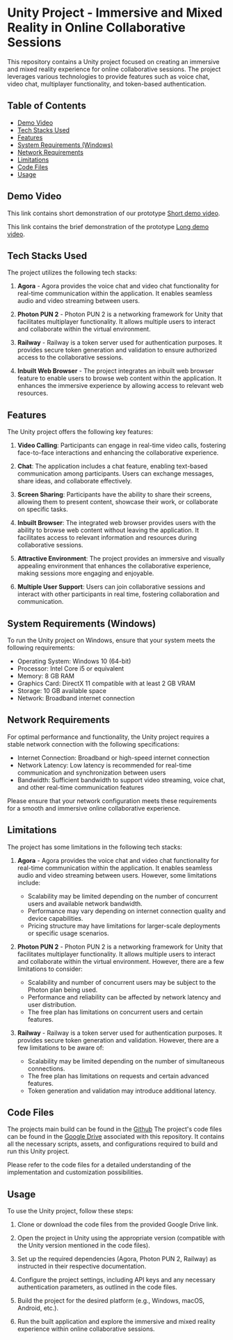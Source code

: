 # Unity Project - Immersive and Mixed Reality in Online Collaborative Sessions

This repository contains a Unity project focused on creating an immersive and mixed reality experience for online collaborative sessions. The project leverages various technologies to provide features such as voice chat, video chat, multiplayer functionality, and token-based authentication.

## Table of Contents
- [Demo Video](#demo-video)
- [Tech Stacks Used](#tech-stacks-used)
- [Features](#features)
- [System Requirements (Windows)](#system-requirements-windows)
- [Network Requirements](#network-requirements)
- [Limitations](#limitations)
- [Code Files](#code-files)
- [Usage](#usage)


## Demo Video

This link contains short demonstration of our prototype [Short demo video](https://drive.google.com/file/d/1mzu19lN2nrXaSq8UAKcHZURW4YxfEwX-/view?usp=drivesdk).

This link contains the brief demonstration of the prototype [Long demo video](https://drive.google.com/file/d/1n2oVB8LoPnpG-xfziWYShRfTiyS56QbY/view?usp=drivesdk).

## Tech Stacks Used

The project utilizes the following tech stacks:

1. **Agora** - Agora provides the voice chat and video chat functionality for real-time communication within the application. It enables seamless audio and video streaming between users.

2. **Photon PUN 2** - Photon PUN 2 is a networking framework for Unity that facilitates multiplayer functionality. It allows multiple users to interact and collaborate within the virtual environment.

3. **Railway** - Railway is a token server used for authentication purposes. It provides secure token generation and validation to ensure authorized access to the collaborative sessions.

4. **Inbuilt Web Browser** - The project integrates an inbuilt web browser feature to enable users to browse web content within the application. It enhances the immersive experience by allowing access to relevant web resources.


## Features

The Unity project offers the following key features:

1. **Video Calling**: Participants can engage in real-time video calls, fostering face-to-face interactions and enhancing the collaborative experience.

2. **Chat**: The application includes a chat feature, enabling text-based communication among participants. Users can exchange messages, share ideas, and collaborate effectively.

3. **Screen Sharing**: Participants have the ability to share their screens, allowing them to present content, showcase their work, or collaborate on specific tasks.

4. **Inbuilt Browser**: The integrated web browser provides users with the ability to browse web content without leaving the application. It facilitates access to relevant information and resources during collaborative sessions.

5. **Attractive Environment**: The project provides an immersive and visually appealing environment that enhances the collaborative experience, making sessions more engaging and enjoyable.

6. **Multiple User Support**: Users can join collaborative sessions and interact with other participants in real time, fostering collaboration and communication.


## System Requirements (Windows)

To run the Unity project on Windows, ensure that your system meets the following requirements:

- Operating System: Windows 10 (64-bit)
- Processor: Intel Core i5 or equivalent
- Memory: 8 GB RAM
- Graphics Card: DirectX 11 compatible with at least 2 GB VRAM
- Storage: 10 GB available space
- Network: Broadband internet connection

## Network Requirements

For optimal performance and functionality, the Unity project requires a stable network connection with the following specifications:

- Internet Connection: Broadband or high-speed internet connection
- Network Latency: Low latency is recommended for real-time communication and synchronization between users
- Bandwidth: Sufficient bandwidth to support video streaming, voice chat, and other real-time communication features

Please ensure that your network configuration meets these requirements for a smooth and immersive online collaborative experience.


## Limitations

The project has some limitations in the following tech stacks:

1. **Agora** - Agora provides the voice chat and video chat functionality for real-time communication within the application. It enables seamless audio and video streaming between users. However, some limitations include:
   - Scalability may be limited depending on the number of concurrent users and available network bandwidth.
   - Performance may vary depending on internet connection quality and device capabilities.
   - Pricing structure may have limitations for larger-scale deployments or specific usage scenarios.

2. **Photon PUN 2** - Photon PUN 2 is a networking framework for Unity that facilitates multiplayer functionality. It allows multiple users to interact and collaborate within the virtual environment. However, there are a few limitations to consider:
   - Scalability and number of concurrent users may be subject to the Photon plan being used.
   - Performance and reliability can be affected by network latency and user distribution.
   - The free plan has limitations on concurrent users and certain features.

3. **Railway** - Railway is a token server used for authentication purposes. It provides secure token generation and validation. However, there are a few limitations to be aware of:
   - Scalability may be limited depending on the number of simultaneous connections.
   - The free plan has limitations on requests and certain advanced features.
   - Token generation and validation may introduce additional latency.

## Code Files
The projects main build can be found in the [Github](https://github.com/gokulkarthiksrihari/Virtulink)
The project's code files can be found in the [Google Drive](link-to-your-google-drive) associated with this repository. It contains all the necessary scripts, assets, and configurations required to build and run this Unity project.

Please refer to the code files for a detailed understanding of the implementation and customization possibilities.

## Usage

To use the Unity project, follow these steps:

1. Clone or download the code files from the provided Google Drive link.

2. Open the project in Unity using the appropriate version (compatible with the Unity version mentioned in the code files).

3. Set up the required dependencies (Agora, Photon PUN 2, Railway) as instructed in their respective documentation.

4. Configure the project settings, including API keys and any necessary authentication parameters, as outlined in the code files.

5. Build the project for the desired platform (e.g., Windows, macOS, Android, etc.).

6. Run the built application and explore the immersive and mixed reality experience within online collaborative sessions.

